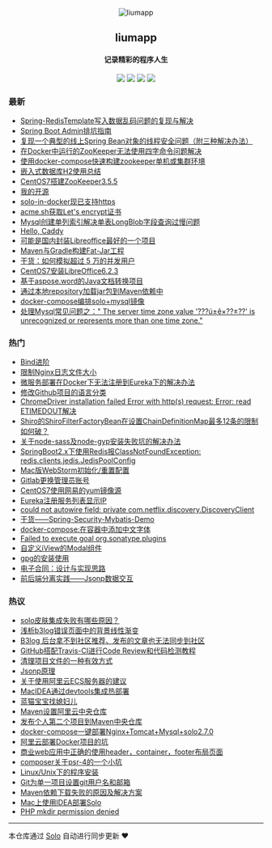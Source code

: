 <p align="center"><img alt="liumapp" src="https://avatars3.githubusercontent.com/u/21333655?v=4"></p><h2 align="center">
liumapp
</h2>

<h4 align="center">记录精彩的程序人生</h4>
<p align="center"><a title="liumapp" target="_blank" href="https://github.com/liumapp/solo-blog"><img src="https://img.shields.io/github/last-commit/liumapp/solo-blog.svg?style=flat-square&color=FF9900"></a>
<a title="GitHub repo size in bytes" target="_blank" href="https://github.com/liumapp/solo-blog"><img src="https://img.shields.io/github/repo-size/liumapp/solo-blog.svg?style=flat-square"></a>
<a title="Solo Version" target="_blank" href="https://github.com/b3log/solo/releases"><img src="https://img.shields.io/badge/solo-3.6.1-f1e05a.svg?style=flat-square&color=blueviolet"></a>
<a title="Hits" target="_blank" href="https://github.com/b3log/hits"><img src="https://hits.b3log.org/liumapp/solo-blog.svg"></a></p>

### 最新

* [Spring-RedisTemplate写入数据乱码问题的复现与解决](https://www.liumapp.com/articles/2019/08/06/1565075584839.html)
* [Spring Boot Admin排坑指南](https://www.liumapp.com/articles/2019/08/03/1564813578454.html)
* [复现一个典型的线上Spring Bean对象的线程安全问题（附三种解决办法）](https://www.liumapp.com/articles/2019/07/16/1563262974392.html)
* [在Docker中运行的ZooKeeper无法使用四字命令问题解决](https://www.liumapp.com/articles/2019/07/08/1562568246195.html)
* [使用docker-compose快速构建zookeeper单机或集群环境](https://www.liumapp.com/articles/2019/06/25/1561428785608.html)
* [嵌入式数据库H2使用总结](https://www.liumapp.com/articles/2019/06/19/1560927351722.html)
* [CentOS7搭建ZooKeeper3.5.5](https://www.liumapp.com/articles/2019/06/10/1560135259222.html)
* [我的开源](https://www.liumapp.com/my-github-repos)
* [solo-in-docker现已支持https](https://www.liumapp.com/articles/2019/05/23/1558578407774.html)
* [acme.sh获取Let's encrypt证书](https://www.liumapp.com/articles/2019/05/23/1558574698880.html)
* [Mysql创建单列索引解决单表LongBlob字段查询过慢问题](https://www.liumapp.com/articles/2019/05/21/1558429665771.html)
* [Hello, Caddy](https://www.liumapp.com/articles/2019/05/21/1558408869892.html)
* [可能是国内封装Libreoffice最好的一个项目](https://www.liumapp.com/articles/2019/05/17/1558083959455.html)
* [Maven与Gradle构建Fat-Jar工程](https://www.liumapp.com/articles/2019/05/13/1557747040354.html)
* [干货：如何模拟超过 5 万的并发用户](https://www.liumapp.com/articles/2019/04/28/1556414111333.html)
* [CentOS7安装LibreOffice6.2.3](https://www.liumapp.com/articles/2019/04/25/1556178926172.html)
* [基于aspose.word的Java文档转换项目](https://www.liumapp.com/articles/2019/04/15/1555310407274.html)
* [通过本地repository加载jar包到Maven依赖中](https://www.liumapp.com/articles/2019/04/12/1555053553824.html)
* [docker-compose编排solo+mysql镜像](https://www.liumapp.com/articles/2019/04/04/1554361784974.html)
* [处理Mysql常见问题之：" The server time zone value '???ú±ê×??±??' is unrecognized or represents more than one time zone."](https://www.liumapp.com/articles/2019/03/20/1553062540312.html)

### 热门

* [Bind进阶](https://www.liumapp.com/articles/2017/06/21/1498030426224.html)
* [限制Nginx日志文件大小](https://www.liumapp.com/articles/2017/06/01/1496286037699.html)
* [微服务部署在Docker下无法注册到Eureka下的解决办法](https://www.liumapp.com/articles/2018/03/08/1520472997932.html)
* [修改Github项目的语言分类](https://www.liumapp.com/articles/2017/08/09/1502242821686.html)
* [ChromeDriver installation failed Error with http(s) request: Error: read ETIMEDOUT解决](https://www.liumapp.com/articles/2017/10/27/1509069874940.html)
* [Shiro的ShiroFilterFactoryBean在设置ChainDefinitionMap最多12条的限制如何破？](https://www.liumapp.com/articles/2017/09/15/1505441552045.html)
* [关于node-sass及node-gyp安装失败坑的解决办法](https://www.liumapp.com/articles/2018/01/03/1514943853653.html)
* [SpringBoot2.x下使用Redis报ClassNotFoundException: redis.clients.jedis.JedisPoolConfig](https://www.liumapp.com/articles/2018/09/18/1537239301796.html)
* [Mac版WebStorm初始化/重置配置](https://www.liumapp.com/articles/2017/11/01/1509508105179.html)
* [Gitlab更换管理员账号](https://www.liumapp.com/articles/2017/09/20/1505869072729.html)
* [CentOS7使用网易的yum镜像源](https://www.liumapp.com/articles/2017/08/01/1501551825701.html)
* [Eureka注册服务列表显示IP](https://www.liumapp.com/articles/2018/03/09/1520558595253.html)
* [could not autowire field: private com.netflix.discovery.DiscoveryClient](https://www.liumapp.com/articles/2018/01/19/1516349558499.html)
* [干货——Spring-Security-Mybatis-Demo](https://www.liumapp.com/articles/2018/02/03/1517659378683.html)
* [docker-compose:在容器中添加中文字体](https://www.liumapp.com/articles/2018/06/05/1528179707247.html)
* [Failed to execute goal org.sonatype.plugins](https://www.liumapp.com/articles/2017/11/27/1511745116428.html)
* [自定义iView的Modal组件](https://www.liumapp.com/articles/2018/05/29/1527511707286.html)
* [gpg的安装使用](https://www.liumapp.com/articles/2017/07/20/1500521485758.html)
* [电子合同：设计与实现思路](https://www.liumapp.com/articles/2017/09/19/1505806687238.html)
* [前后端分离实践——Jsonp数据交互](https://www.liumapp.com/articles/2017/11/08/1510100732467.html)

### 热议

* [solo皮肤集成失败有哪些原因？](https://www.liumapp.com/articles/2017/06/29/1498706154791.html)
* [浅析b3log错误页面中的背景线性渐变](https://www.liumapp.com/articles/2017/06/17/1497670906119.html)
* [B3log 后台拿不到社区推荐、发布的文章也无法同步到社区](https://www.liumapp.com/articles/2017/07/12/1499827297261.html)
* [GitHub搭配Travis-CI进行Code Review和代码检测教程](https://www.liumapp.com/articles/2019/01/11/1547190585269.html)
* [清理项目文件的一种有效方式](https://www.liumapp.com/articles/2017/10/09/1507536204078.html)
* [Jsonp原理](https://www.liumapp.com/articles/2017/11/03/1509714956126.html)
* [关于使用阿里云ECS服务器的建议](https://www.liumapp.com/articles/2017/06/15/1497496608534.html)
* [MacIDEA通过devtools集成热部署](https://www.liumapp.com/articles/2017/08/25/1503644138971.html)
* [蓝猫宝宝找媳妇儿](https://www.liumapp.com/articles/2017/10/11/1507704304838.html)
* [Maven设置阿里云中央仓库](https://www.liumapp.com/articles/2017/10/22/1508647241163.html)
* [发布个人第二个项目到Maven中央仓库](https://www.liumapp.com/articles/2017/11/15/1510713422953.html)
* [docker-compose一键部署Nginx+Tomcat+Mysql+solo2.7.0](https://www.liumapp.com/articles/2018/05/17/1526479530037.html)
* [阿里云部署Docker项目的坑](https://www.liumapp.com/articles/2018/08/14/1534256216773.html)
* [商业web应用中正确的使用header，container，footer布局页面](https://www.liumapp.com/articles/2017/03/04/1488590207037.html)
* [composer关于psr-4的一个小坑](https://www.liumapp.com/articles/2017/03/22/1490170969445.html)
* [Linux/Unix下的程序安装](https://www.liumapp.com/articles/2017/06/08/1496888135985.html)
* [Git为单一项目设置git用户名和邮箱](https://www.liumapp.com/articles/2017/10/25/1508933894966.html)
* [Maven依赖下载失败的原因及解决方案](https://www.liumapp.com/articles/2018/03/02/1519962410735.html)
* [Mac上使用IDEA部署Solo](https://www.liumapp.com/articles/2017/02/28/1488287718829.html)
* [PHP mkdir permission denied](https://www.liumapp.com/articles/2017/03/01/1488358552108.html)

---

本仓库通过 [Solo](https://github.com/b3log/solo) 自动进行同步更新 ❤️ 